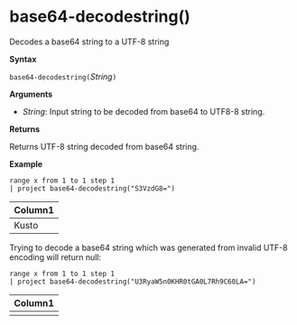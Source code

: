 # base64-decodestring()

Decodes a base64 string to a UTF-8 string

**Syntax**

`base64-decodestring(`*String*`)`

**Arguments**

* *String*: Input string to be decoded from base64 to UTF8-8 string.

**Returns**

Returns UTF-8 string decoded from base64 string.

**Example**

<!-- csl: https://help.kusto.windows.net:443/Samples -->
```
range x from 1 to 1 step 1
| project base64-decodestring("S3VzdG8=")
```

|Column1|
|---|
|Kusto|

Trying to decode a base64 string which was generated from invalid UTF-8 encoding will return null:

<!-- csl: https://help.kusto.windows.net:443/Samples -->
```
range x from 1 to 1 step 1
| project base64-decodestring("U3RyaW5n0KHR0tGA0L7Rh9C60LA=")
```

|Column1|
|---|
||

